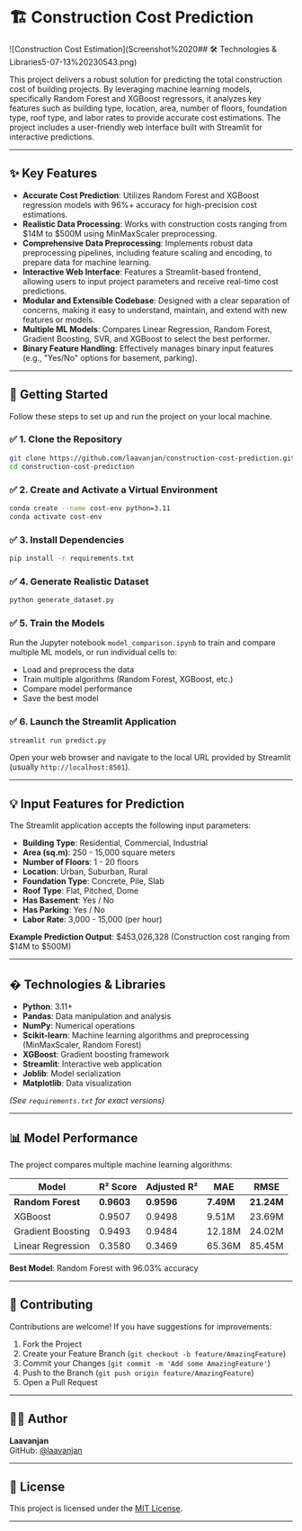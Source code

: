
# 🏗️ Construction Cost Prediction

![Construction Cost Estimation](Screenshot%2020## 🛠️ Technologies & Libraries5-07-13%20230543.png)

This project delivers a robust solution for predicting the total construction cost of building projects. By leveraging machine learning models, specifically Random Forest and XGBoost regressors, it analyzes key features such as building type, location, area, number of floors, foundation type, roof type, and labor rates to provide accurate cost estimations. The project includes a user-friendly web interface built with Streamlit for interactive predictions.

---

## ✨ Key Features

-   **Accurate Cost Prediction**: Utilizes Random Forest and XGBoost regression models with 96%+ accuracy for high-precision cost estimations.
-   **Realistic Data Processing**: Works with construction costs ranging from $14M to $500M using MinMaxScaler preprocessing.
-   **Comprehensive Data Preprocessing**: Implements robust data preprocessing pipelines, including feature scaling and encoding, to prepare data for machine learning.
-   **Interactive Web Interface**: Features a Streamlit-based frontend, allowing users to input project parameters and receive real-time cost predictions.
-   **Modular and Extensible Codebase**: Designed with a clear separation of concerns, making it easy to understand, maintain, and extend with new features or models.
-   **Multiple ML Models**: Compares Linear Regression, Random Forest, Gradient Boosting, SVR, and XGBoost to select the best performer.
-   **Binary Feature Handling**: Effectively manages binary input features (e.g., "Yes/No" options for basement, parking).

---

## 🚀 Getting Started

Follow these steps to set up and run the project on your local machine.

### ✅ 1. Clone the Repository

```bash
git clone https://github.com/laavanjan/construction-cost-prediction.git
cd construction-cost-prediction
```

### ✅ 2. Create and Activate a Virtual Environment

```bash
conda create --name cost-env python=3.11
conda activate cost-env
```

### ✅ 3. Install Dependencies

```bash
pip install -r requirements.txt
```

### ✅ 4. Generate Realistic Dataset

```bash
python generate_dataset.py
```

### ✅ 5. Train the Models

Run the Jupyter notebook `model_comparison.ipynb` to train and compare multiple ML models, or run individual cells to:
- Load and preprocess the data
- Train multiple algorithms (Random Forest, XGBoost, etc.)
- Compare model performance
- Save the best model

### ✅ 6. Launch the Streamlit Application

```bash
streamlit run predict.py
```

Open your web browser and navigate to the local URL provided by Streamlit (usually `http://localhost:8501`).

---

## 💡 Input Features for Prediction

The Streamlit application accepts the following input parameters:

* **Building Type**: Residential, Commercial, Industrial
* **Area (sq.m)**: 250 - 15,000 square meters
* **Number of Floors**: 1 - 20 floors
* **Location**: Urban, Suburban, Rural
* **Foundation Type**: Concrete, Pile, Slab
* **Roof Type**: Flat, Pitched, Dome
* **Has Basement**: Yes / No
* **Has Parking**: Yes / No
* **Labor Rate**: 3,000 - 15,000 (per hour)

**Example Prediction Output**: $453,026,328 (Construction cost ranging from $14M to $500M)

---

## �️ Technologies & Libraries

* **Python**: 3.11+
* **Pandas**: Data manipulation and analysis
* **NumPy**: Numerical operations
* **Scikit-learn**: Machine learning algorithms and preprocessing (MinMaxScaler, Random Forest)
* **XGBoost**: Gradient boosting framework
* **Streamlit**: Interactive web application
* **Joblib**: Model serialization
* **Matplotlib**: Data visualization

*(See `requirements.txt` for exact versions)*

---

## 📊 Model Performance

The project compares multiple machine learning algorithms:

| Model | R² Score | Adjusted R² | MAE | RMSE |
|-------|----------|-------------|-----|------|
| **Random Forest** | **0.9603** | **0.9596** | **7.49M** | **21.24M** |
| XGBoost | 0.9507 | 0.9498 | 9.51M | 23.69M |
| Gradient Boosting | 0.9493 | 0.9484 | 12.18M | 24.02M |
| Linear Regression | 0.3580 | 0.3469 | 65.36M | 85.45M |

**Best Model**: Random Forest with 96.03% accuracy

---

## 🤝 Contributing

Contributions are welcome! If you have suggestions for improvements:

1. Fork the Project
2. Create your Feature Branch (`git checkout -b feature/AmazingFeature`)
3. Commit your Changes (`git commit -m 'Add some AmazingFeature'`)
4. Push to the Branch (`git push origin feature/AmazingFeature`)
5. Open a Pull Request

---

## 👨‍💻 Author

**Laavanjan**  
GitHub: [@laavanjan](https://github.com/laavanjan)

---

## 📄 License

This project is licensed under the [MIT License](LICENSE).

---
````



